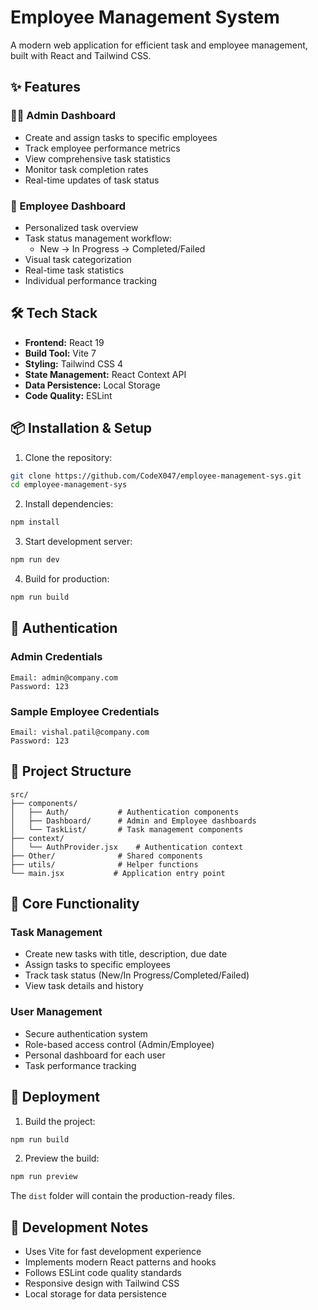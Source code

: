 # Employee Management System

A modern web application for efficient task and employee management, built with React and Tailwind CSS.

## ✨ Features

### 👨‍💼 Admin Dashboard

- Create and assign tasks to specific employees
- Track employee performance metrics
- View comprehensive task statistics
- Monitor task completion rates
- Real-time updates of task status

### 👤 Employee Dashboard

- Personalized task overview
- Task status management workflow:
  - New → In Progress → Completed/Failed
- Visual task categorization
- Real-time task statistics
- Individual performance tracking

## 🛠️ Tech Stack

- **Frontend:** React 19
- **Build Tool:** Vite 7
- **Styling:** Tailwind CSS 4
- **State Management:** React Context API
- **Data Persistence:** Local Storage
- **Code Quality:** ESLint

## 📦 Installation & Setup

1. Clone the repository:

```bash
git clone https://github.com/CodeX047/employee-management-sys.git
cd employee-management-sys
```

2. Install dependencies:

```bash
npm install
```

3. Start development server:

```bash
npm run dev
```

4. Build for production:

```bash
npm run build
```

## 🔐 Authentication

### Admin Credentials

```
Email: admin@company.com
Password: 123
```

### Sample Employee Credentials

```
Email: vishal.patil@company.com
Password: 123
```

## 📁 Project Structure

```
src/
├── components/
│   ├── Auth/           # Authentication components
│   ├── Dashboard/      # Admin and Employee dashboards
│   └── TaskList/       # Task management components
├── context/
│   └── AuthProvider.jsx    # Authentication context
├── Other/              # Shared components
├── utils/              # Helper functions
└── main.jsx           # Application entry point

```

## 🎯 Core Functionality

### Task Management

- Create new tasks with title, description, due date
- Assign tasks to specific employees
- Track task status (New/In Progress/Completed/Failed)
- View task details and history

### User Management

- Secure authentication system
- Role-based access control (Admin/Employee)
- Personal dashboard for each user
- Task performance tracking

## 🚀 Deployment

1. Build the project:

```bash
npm run build
```

2. Preview the build:

```bash
npm run preview
```

The `dist` folder will contain the production-ready files.

## 📝 Development Notes

- Uses Vite for fast development experience
- Implements modern React patterns and hooks
- Follows ESLint code quality standards
- Responsive design with Tailwind CSS
- Local storage for data persistence
